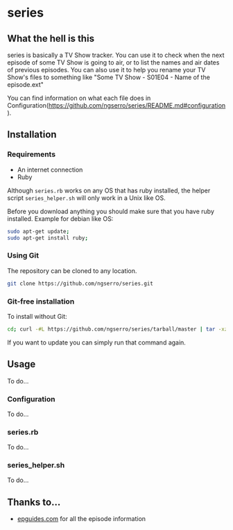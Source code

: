 # series

## What the hell is this

series is basically a TV Show tracker. You can use it to check when the next episode of some TV Show is going to air, or to list the names and air dates of previous episodes. You can also use it to help you rename your TV Show's files to something like "Some TV Show - S01E04 - Name of the episode.ext"

You can find information on what each file does in Configuration(https://github.com/ngserro/series/README.md#configuration).

## Installation

### Requirements

* An internet connection
* Ruby

Although `series.rb` works on any OS that has ruby installed, the helper script `series_helper.sh` will only work in a Unix like OS.

Before you download anything you should make sure that you have ruby installed.
Example for debian like OS:

```bash
sudo apt-get update;
sudo apt-get install ruby;
```

### Using Git

The repository can be cloned to any location.

```bash
git clone https://github.com/ngserro/series.git
```

### Git-free installation

To install without Git:

```bash
cd; curl -#L https://github.com/ngserro/series/tarball/master | tar -xzv 
```

If you want to update you can simply run that command again.

## Usage

To do...

### Configuration

To do...

### series.rb

To do...

### series_helper.sh

To do...

## Thanks to…

* [epguides.com](http://epguides.com/) for all the episode information

